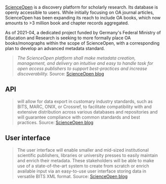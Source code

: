 [ScienceOpen](https://www.scienceopen.com/) is a discovery platform for scholarly research. Its database is openly accessible to users. While initially focusing on OA journal articles, ScienceOpen has been expanding its reach to include OA books, which now amounts to >3 million book and chapter records aggregated.

As of 2021-04, a dedicated project funded by Germany's Federal Ministry of Education and Research is seeking to more formally place OA books/monographs within the scope of ScienceOpen, with a corresponding plan to develop an advanced metadata standard.

> _The ScienceOpen platform shall make metadata creation, management, and delivery an intuitive and easy to handle task for open access publishers to support best-practices and increase discoverability._ Source: [ScienceOpen blog](https://blog.scienceopen.com/2021/04/bmbf-funded-open-access-project/)

## API

> will allow for data export in customary industry standards, such as BITS, MARC, ONIX, or Crossref, to facilitate compatibility with and extensive distribution across various databases and repositories and will guarantee compliance with common standards and best practices. Source: [ScienceOpen blog](https://blog.scienceopen.com/2021/04/bmbf-funded-open-access-project/)


## User interface

> The user interface will enable smaller and mid-sized institutional scientific publishers, libraries or university presses to easily maintain and enrich their metadata. These stakeholders will be able to make use of a state-of-the-art system to create from scratch or enrich available input via an easy-to-use user interface storing data in versatile BITS XML format. Source: [ScienceOpen blog](https://blog.scienceopen.com/2021/04/bmbf-funded-open-access-project/)
